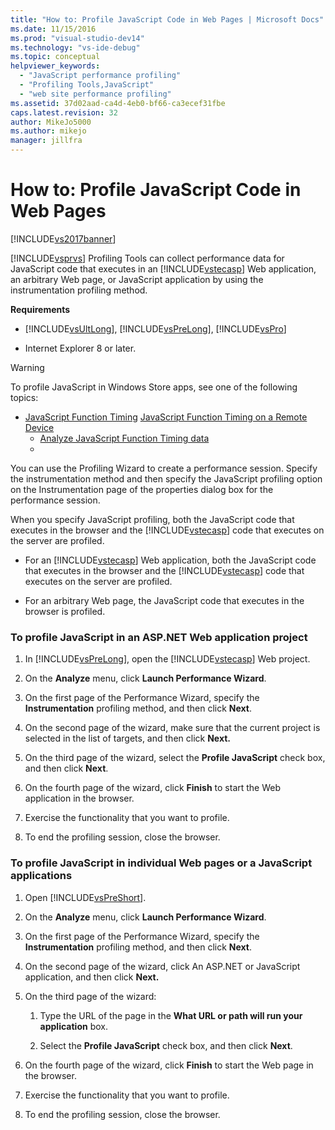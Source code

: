```yaml
---
title: "How to: Profile JavaScript Code in Web Pages | Microsoft Docs"
ms.date: 11/15/2016
ms.prod: "visual-studio-dev14"
ms.technology: "vs-ide-debug"
ms.topic: conceptual
helpviewer_keywords: 
  - "JavaScript performance profiling"
  - "Profiling Tools,JavaScript"
  - "web site performance profiling"
ms.assetid: 37d02aad-ca4d-4eb0-bf66-ca3ecef31fbe
caps.latest.revision: 32
author: MikeJo5000
ms.author: mikejo
manager: jillfra
---
```

# How to: Profile JavaScript Code in Web Pages
[!INCLUDE[vs2017banner](../includes/vs2017banner.md)]

[!INCLUDE[vsprvs](../includes/vsprvs-md.md)] Profiling Tools can collect performance data for JavaScript code that executes in an [!INCLUDE[vstecasp](../includes/vstecasp-md.md)] Web application, an arbitrary Web page, or JavaScript application by using the instrumentation profiling method.  
  
 **Requirements**  
  
- [!INCLUDE[vsUltLong](../includes/vsultlong-md.md)], [!INCLUDE[vsPreLong](../includes/vsprelong-md.md)], [!INCLUDE[vsPro](../includes/vspro-md.md)]  
  
- Internet Explorer 8 or later.  
  
> [!WARNING]
> To profile JavaScript in Windows Store apps, see one of the following topics:  
> 
> - [JavaScript Function Timing](https://msdn.microsoft.com/library/b2bf49fc-aea7-4d9c-8fcf-cff8b8dd0c03) [JavaScript Function Timing on a Remote Device](https://msdn.microsoft.com/library/d78812b6-a97e-46dc-8d99-e724d1d725d8)  
>   - [Analyze JavaScript Function Timing data](https://msdn.microsoft.com/library/b5aea8d8-36df-47ba-a7ca-95406700ca9b)  
>   - 
  
 You can use the Profiling Wizard to create a performance session. Specify the instrumentation method and then specify the JavaScript profiling option on the Instrumentation page of the properties dialog box for the performance session.  
  
 When you specify JavaScript profiling, both the JavaScript code that executes in the browser and the [!INCLUDE[vstecasp](../includes/vstecasp-md.md)] code that executes on the server are profiled.  
  
- For an [!INCLUDE[vstecasp](../includes/vstecasp-md.md)] Web application, both the JavaScript code that executes in the browser and the [!INCLUDE[vstecasp](../includes/vstecasp-md.md)] code that executes on the server are profiled.  
  
- For an arbitrary Web page, the JavaScript code that executes in the browser is profiled.  
  
### To profile JavaScript in an ASP.NET Web application project  
  
1. In [!INCLUDE[vsPreLong](../includes/vsprelong-md.md)], open the [!INCLUDE[vstecasp](../includes/vstecasp-md.md)] Web project.  
  
2. On the **Analyze** menu, click **Launch Performance Wizard**.  
  
3. On the first page of the Performance Wizard, specify the **Instrumentation** profiling method, and then click **Next**.  
  
4. On the second page of the wizard, make sure that the current project is selected in the list of targets, and then click **Next.**  
  
5. On the third page of the wizard, select the **Profile JavaScript** check box, and then click **Next**.  
  
6. On the fourth page of the wizard, click **Finish** to start the Web application in the browser.  
  
7. Exercise the functionality that you want to profile.  
  
8. To end the profiling session, close the browser.  
  
### To profile JavaScript in individual Web pages or a JavaScript applications  
  
1. Open [!INCLUDE[vsPreShort](../includes/vspreshort-md.md)].  
  
2. On the **Analyze** menu, click **Launch Performance Wizard**.  
  
3. On the first page of the Performance Wizard, specify the **Instrumentation** profiling method, and then click **Next**.  
  
4. On the second page of the wizard, click An ASP.NET or JavaScript application, and then click **Next.**  
  
5. On the third page of the wizard:  
  
    1. Type the URL of the page in the **What URL or path will run your application** box.  
  
    2. Select the **Profile JavaScript** check box, and then click **Next**.  
  
6. On the fourth page of the wizard, click **Finish** to start the Web page in the browser.  
  
7. Exercise the functionality that you want to profile.  
  
8. To end the profiling session, close the browser.
